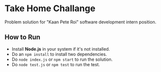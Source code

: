 # Take Home Challange
Problem solution for "Kaan Pete Roi" software development intern position.

## How to Run
- Install **Node.js** in your system if it's not installed.
- Do an `npm install` to install two dependencies.
- Do `node index.js` or `npm start` to run the solution.
- Do `node test.js` or `npm test` to run the test.

